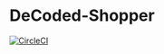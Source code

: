 # DeCoded-Shopper

[![CircleCI](https://dl.circleci.com/status-badge/img/gh/DeCoded-Shopper/DeCoded-Shopper/tree/main.svg?style=svg)](https://dl.circleci.com/status-badge/redirect/gh/DeCoded-Shopper/DeCoded-Shopper/tree/main)



